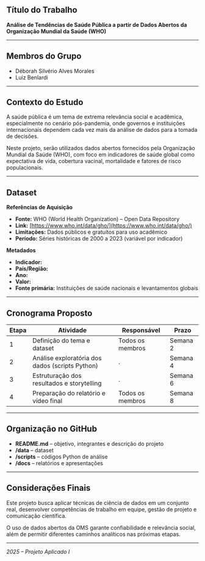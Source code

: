 
## Título do Trabalho  
**Análise de Tendências de Saúde Pública a partir de Dados Abertos da Organização Mundial da Saúde (WHO)**

---

## Membros do Grupo  
- Déborah Silvério Alves Morales  
- Luiz Benlardi  

---

## Contexto do Estudo  
A saúde pública é um tema de extrema relevância social e acadêmica, especialmente no cenário pós-pandemia, onde governos e instituições internacionais dependem cada vez mais da análise de dados para a tomada de decisões.  

Neste projeto, serão utilizados dados abertos fornecidos pela Organização Mundial da Saúde (WHO), com foco em indicadores de saúde global como expectativa de vida, cobertura vacinal, mortalidade e fatores de risco populacionais.  

---

## Dataset  

**Referências de Aquisição**  
- **Fonte:** WHO (World Health Organization) – Open Data Repository  
- **Link:** [https://www.who.int/data/gho/](https://www.who.int/data/gho/)  
- **Limitações:** Dados públicos e gratuitos para uso acadêmico  
- **Período:** Séries históricas de 2000 a 2023 (variável por indicador)  

**Metadados**  
- **Indicador:**   
- **País/Região:**   
- **Ano:** 
- **Valor:**  
- **Fonte primária:** Instituições de saúde nacionais e levantamentos globais  

---

## Cronograma Proposto  

| Etapa | Atividade                                  | Responsável        | Prazo     |
|-------|---------------------------------------------|-------------------|-----------|
| 1     | Definição do tema e dataset                 | Todos os membros  | Semana 2  |
| 2     | Análise exploratória dos dados (scripts Python) | . | Semana 4  |
| 3     | Estruturação dos resultados e storytelling  | . | Semana 6  |
| 4     | Preparação do relatório e vídeo final       | Todos os membros  | Semana 8  |

---

## Organização no GitHub  

- **README.md** – objetivo, integrantes e descrição do projeto  
- **/data** – dataset  
- **/scripts** – códigos Python de análise  
- **/docs** – relatórios e apresentações  

---

## Considerações Finais  

Este projeto busca aplicar técnicas de ciência de dados em um conjunto real, desenvolver competências de trabalho em equipe, gestão de projeto e comunicação científica.  

O uso de dados abertos da OMS garante confiabilidade e relevância social, além de permitir diferentes caminhos analíticos nas próximas etapas.  

---

*2025 – Projeto Aplicado I*
